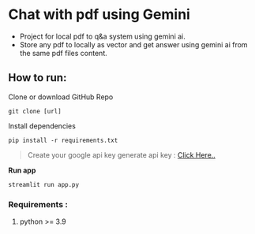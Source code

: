 # **Chat with pdf using Gemini** 

- Project for local pdf to q&a system using gemini ai. 
- Store any pdf to locally as vector and get answer using gemini ai from the same pdf files content. 

## How to run:

Clone or download GitHub Repo 
```
git clone [url]
```
Install dependencies
```
pip install -r requirements.txt
```
> Create your google api key
generate api key : [Click Here..](https://makersuite.google.com/app/apikey)

**Run app**
```
streamlit run app.py
```

### Requirements : 
1. python >= 3.9

